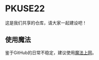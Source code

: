 # PKUSE22

这是我们共享的仓库，请大家一起建设吧！

## 使用魔法

鉴于GitHub的日常不稳定，建议使用[魔法上网](https://wallesspku.com)。










